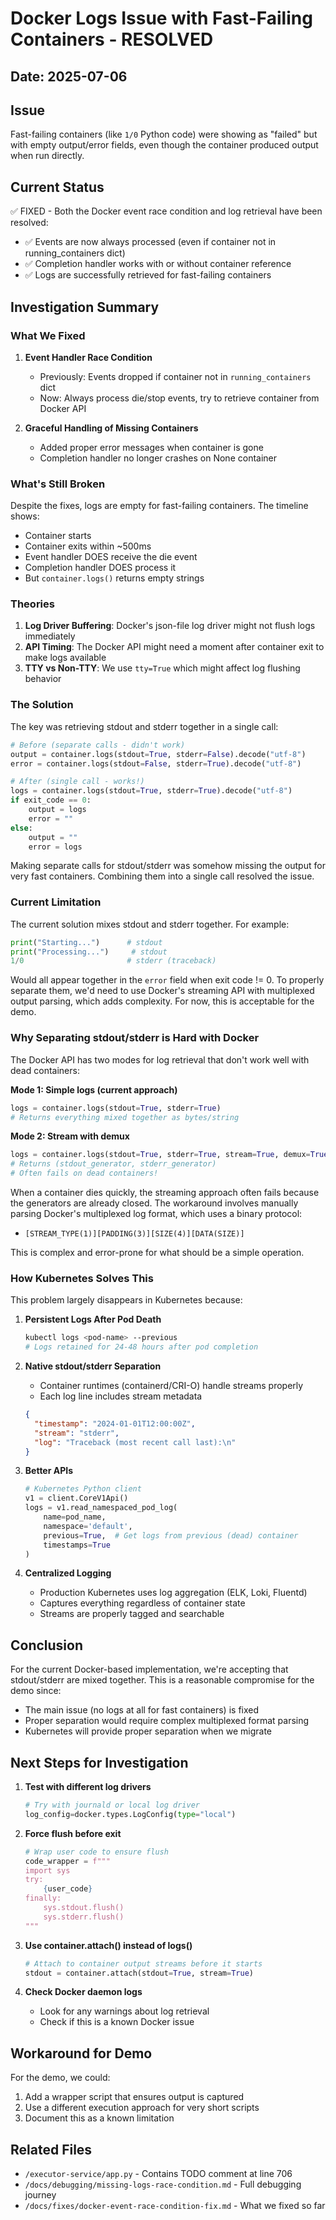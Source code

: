 # Docker Logs Issue with Fast-Failing Containers - RESOLVED

## Date: 2025-07-06

## Issue
Fast-failing containers (like `1/0` Python code) were showing as "failed" but with empty output/error fields, even though the container produced output when run directly.

## Current Status
✅ FIXED - Both the Docker event race condition and log retrieval have been resolved:
- ✅ Events are now always processed (even if container not in running_containers dict)
- ✅ Completion handler works with or without container reference
- ✅ Logs are successfully retrieved for fast-failing containers

## Investigation Summary

### What We Fixed
1. **Event Handler Race Condition**
   - Previously: Events dropped if container not in `running_containers` dict
   - Now: Always process die/stop events, try to retrieve container from Docker API

2. **Graceful Handling of Missing Containers**
   - Added proper error messages when container is gone
   - Completion handler no longer crashes on None container

### What's Still Broken
Despite the fixes, logs are empty for fast-failing containers. The timeline shows:
- Container starts
- Container exits within ~500ms
- Event handler DOES receive the die event
- Completion handler DOES process it
- But `container.logs()` returns empty strings

### Theories
1. **Log Driver Buffering**: Docker's json-file log driver might not flush logs immediately
2. **API Timing**: The Docker API might need a moment after container exit to make logs available
3. **TTY vs Non-TTY**: We use `tty=True` which might affect log flushing behavior

### The Solution
The key was retrieving stdout and stderr together in a single call:
```python
# Before (separate calls - didn't work)
output = container.logs(stdout=True, stderr=False).decode("utf-8")
error = container.logs(stdout=False, stderr=True).decode("utf-8")

# After (single call - works!)
logs = container.logs(stdout=True, stderr=True).decode("utf-8")
if exit_code == 0:
    output = logs
    error = ""
else:
    output = ""
    error = logs
```

Making separate calls for stdout/stderr was somehow missing the output for very fast containers. Combining them into a single call resolved the issue.

### Current Limitation
The current solution mixes stdout and stderr together. For example:
```python
print("Starting...")      # stdout
print("Processing...")     # stdout
1/0                       # stderr (traceback)
```

Would all appear together in the `error` field when exit code != 0. To properly separate them, we'd need to use Docker's streaming API with multiplexed output parsing, which adds complexity. For now, this is acceptable for the demo.

### Why Separating stdout/stderr is Hard with Docker

The Docker API has two modes for log retrieval that don't work well with dead containers:

**Mode 1: Simple logs (current approach)**
```python
logs = container.logs(stdout=True, stderr=True)
# Returns everything mixed together as bytes/string
```

**Mode 2: Stream with demux**
```python
logs = container.logs(stdout=True, stderr=True, stream=True, demux=True)
# Returns (stdout_generator, stderr_generator)
# Often fails on dead containers!
```

When a container dies quickly, the streaming approach often fails because the generators are already closed. The workaround involves manually parsing Docker's multiplexed log format, which uses a binary protocol:
- `[STREAM_TYPE(1)][PADDING(3)][SIZE(4)][DATA(SIZE)]`

This is complex and error-prone for what should be a simple operation.

### How Kubernetes Solves This

This problem largely disappears in Kubernetes because:

1. **Persistent Logs After Pod Death**
   ```bash
   kubectl logs <pod-name> --previous
   # Logs retained for 24-48 hours after pod completion
   ```

2. **Native stdout/stderr Separation**
   - Container runtimes (containerd/CRI-O) handle streams properly
   - Each log line includes stream metadata
   ```json
   {
     "timestamp": "2024-01-01T12:00:00Z",
     "stream": "stderr",
     "log": "Traceback (most recent call last):\n"
   }
   ```

3. **Better APIs**
   ```python
   # Kubernetes Python client
   v1 = client.CoreV1Api()
   logs = v1.read_namespaced_pod_log(
       name=pod_name,
       namespace='default',
       previous=True,  # Get logs from previous (dead) container
       timestamps=True
   )
   ```

4. **Centralized Logging**
   - Production Kubernetes uses log aggregation (ELK, Loki, Fluentd)
   - Captures everything regardless of container state
   - Streams are properly tagged and searchable

## Conclusion

For the current Docker-based implementation, we're accepting that stdout/stderr are mixed together. This is a reasonable compromise for the demo since:
- The main issue (no logs at all for fast containers) is fixed
- Proper separation would require complex multiplexed format parsing
- Kubernetes will provide proper separation when we migrate

## Next Steps for Investigation

1. **Test with different log drivers**
   ```python
   # Try with journald or local log driver
   log_config=docker.types.LogConfig(type="local")
   ```

2. **Force flush before exit**
   ```python
   # Wrap user code to ensure flush
   code_wrapper = f"""
   import sys
   try:
       {user_code}
   finally:
       sys.stdout.flush()
       sys.stderr.flush()
   """
   ```

3. **Use container.attach() instead of logs()**
   ```python
   # Attach to container output streams before it starts
   stdout = container.attach(stdout=True, stream=True)
   ```

4. **Check Docker daemon logs**
   - Look for any warnings about log retrieval
   - Check if this is a known Docker issue

## Workaround for Demo
For the demo, we could:
1. Add a wrapper script that ensures output is captured
2. Use a different execution approach for very short scripts
3. Document this as a known limitation

## Related Files
- `/executor-service/app.py` - Contains TODO comment at line 706
- `/docs/debugging/missing-logs-race-condition.md` - Full debugging journey
- `/docs/fixes/docker-event-race-condition-fix.md` - What we fixed so far